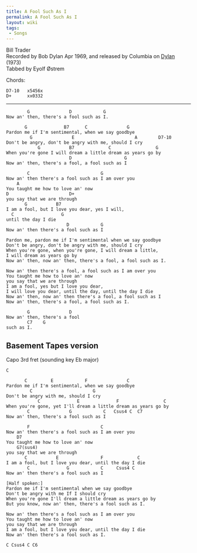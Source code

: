 ```yaml
---
title: A Fool Such As I
permalink: A Fool Such As I
layout: wiki
tags:
 - Songs
---
```


Bill Trader  
Recorded by Bob Dylan Apr 1969, and released by Columbia on
[Dylan](Dylan "wikilink") (1973)  
Tabbed by Eyolf Østrem

Chords:

    D7-10   x5456x
    D+      xx0332

* * * * *

            G               D            G
    Now an' then, there's a fool such as I.

           G              B7      C               G
    Pardon me if I'm sentimental, when we say goodbye
             G               E                       A        D7-10
    Don't be angry, don't be angry with me, should I cry
                G           B7             C                 G
    When you're gone I will dream a little dream as years go by
                            D                    G
    Now an' then, there's a fool, a fool such as I

            C                           G
    Now an' then there's a fool such as I am over you
        A
    You taught me how to love an' now
    D                       D+
    you say that we are through
           G           B7
    I am a fool, but I love you dear, yes I will,
      C                  G
    until the day I die
                           D            G
    Now an' then there's a fool such as I

    Pardon me, pardon me if I'm sentimental when we say goodbye
    Don't be angry, don't be angry with me, should I cry
    When you're gone, when you're gone, I will dream a little,
    I will dream as years go by
    Now an' then, now an' then, there's a fool, a fool such as I.

    Now an' then there's a fool, a fool such as I am over you
    You taught me how to love an' now
    you say that we are through
    I am a fool, yes but I love you dear,
    I will love you dear, until the day, until the day I die
    Now an' then, now an' then there's a fool, a fool such as I
    Now an' then, there's a fool, a fool such as I.

            G               D
    Now an' then, there's a fool
            C7    G
    such as I.

<h2 class="songversion">
Basement Tapes version

</h2>
Capo 3rd fret (sounding key Eb major)

    C

           C         E            F               C
    Pardon me if I'm sentimental, when we say goodbye
             C                       G
    Don't be angry with me, should I cry
                C              E              F                 C
    When you're gone, yet I'll dream a little dream as years go by
            C               G            C   Csus4 C  C7
    Now an' then, there's a fool such as I

            F                           C
    Now an' then there's a fool such as I am over you
        D7
    You taught me how to love an' now
        G7(sus4)
    you say that we are through
           C           E                F             C
    I am a fool, but I love you dear, until the day I die
            C              G            C     Csus4 C
    Now an' then there's a fool such as I

    [Half spoken:]
    Pardon me if I'm sentimental when we say goodbye
    Don't be angry with me If I should cry
    When you're gone I'll dream a little dream as years go by
    But you know, now an' then, there's a fool such as I.

    Now an' then there's a fool such as I am over you
    You taught me how to love an' now
    you say that we are through
    I am a fool, but I love you dear, until the day I die
    Now an' then there's a fool such as I.

    C Csus4 C C6
